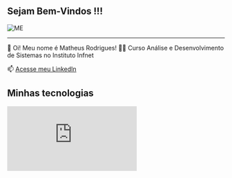 ## Sejam Bem-Vindos !!!

![ME](https://64.media.tumblr.com/4d253ebcbac40c328a822176d5045913/tumblr_oa4d9xy53A1ro8ysbo1_500.gif)

--------------------------


:man: Oi! Meu nome é Matheus Rodrigues!
:technologist: Curso Análise e Desenvolvimento de Sistemas no Instituto Infnet

📫 [Acesse meu LinkedIn](https://www.linkedin.com/in/matheus-de-souza-rodrigues-177126329/)

## Minhas tecnologias

![Javascript](https://cdn.jsdelivr.net/gh/devicons/devicon@latest/devicon.min.css
)



<!--
**tiTurtle/tiTurtle** is a ✨ _special_ ✨ repository because its `README.md` (this file) appears on your GitHub profile.

Here are some ideas to get you started:

- 🔭 I’m currently working on ...
- 🌱 I’m currently learning ...
- 👯 I’m looking to collaborate on ...
- 🤔 I’m looking for help with ...
- 💬 Ask me about ...
- 📫 How to reach me: ...
- 😄 Pronouns: ...
- ⚡ Fun fact: ...
-->
